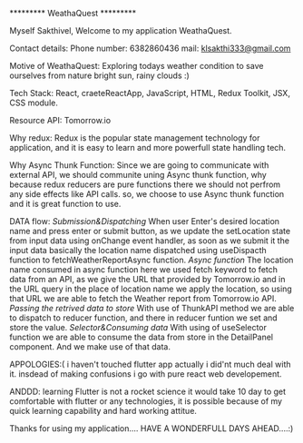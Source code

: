 ********* WeathaQuest *********

Myself Sakthivel,
Welcome to my application WeathaQuest.

Contact details:
Phone number: 6382860436
mail: klsakthi333@gmail.com

Motive of WeathaQuest:
Exploring todays weather condition to save ourselves from nature bright sun, rainy clouds :)

Tech Stack:
React,
craeteReactApp,
JavaScript,
HTML,
Redux Toolkit,
JSX,
CSS module.

Resource API:
Tomorrow.io

Why redux:
Redux is the popular state management technology for application, and it is easy to learn and more powerfull state handling tech.

Why Async Thunk Function:
Since we are going to communicate with external API, we should communite uning Async thunk function,
why because redux reducers are pure functions there we should not perfrom any side effects like API calls.
so, we choose to use Async thunk function and it is great function to use.

DATA flow:
*Submission&Dispatching*
When user Enter's desired location name and press enter or submit button, as we update the setLocation state from input data using onChange event handler, as soon as we submit it the input data basically the location name dispatched using useDispacth function to fetchWeatherReportAsync function.
*Async function*
The location name consumed in async function here we used fetch keyword to fetch data from an API, as we give the URL that provided by Tomorrow.io and in the URL query in the place of location name we apply the location, so using that URL we are able to fetch the Weather report from Tomorrow.io API.
*Passing the retrived data to store*
With use of ThunkAPI method we are able to dispatch to reducer function, and there in reducer funtion we set and store the value.
*Selector&Consuming data*
With using of useSelector function we are able to consume the data from store in the DetailPanel component.
And we make use of that data.

APPOLOGIES:(
i haven't touched flutter app actually i did'nt much deal with it.
insdead of making confusions i go with pure react web developement.

ANDDD: learning Flutter is not a rocket science it would take 10 day to get comfortable with flutter or any technologies, it is possible because of my quick learning capability and hard working attitue.

Thanks for using my application.... HAVE A WONDERFULL DAYS AHEAD....:)
